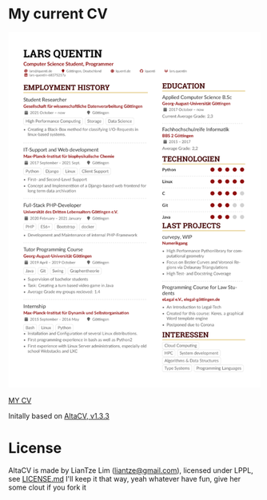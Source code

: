 # My current CV

![My CV as an Image](./cv.png)

[MY CV](./cv.pdf)

Initally based on [AltaCV, v1.3.3](https://github.com/liantze/AltaCV)

# License

AltaCV is made by LianTze Lim (liantze@gmail.com), licensed under LPPL, see [LICENSE.md](./LICENSE.md)
I'll keep it that way, yeah whatever have fun, give her some clout if you fork it
